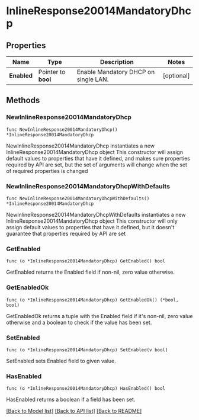 # InlineResponse20014MandatoryDhcp

## Properties

Name | Type | Description | Notes
------------ | ------------- | ------------- | -------------
**Enabled** | Pointer to **bool** | Enable Mandatory DHCP on single LAN. | [optional] 

## Methods

### NewInlineResponse20014MandatoryDhcp

`func NewInlineResponse20014MandatoryDhcp() *InlineResponse20014MandatoryDhcp`

NewInlineResponse20014MandatoryDhcp instantiates a new InlineResponse20014MandatoryDhcp object
This constructor will assign default values to properties that have it defined,
and makes sure properties required by API are set, but the set of arguments
will change when the set of required properties is changed

### NewInlineResponse20014MandatoryDhcpWithDefaults

`func NewInlineResponse20014MandatoryDhcpWithDefaults() *InlineResponse20014MandatoryDhcp`

NewInlineResponse20014MandatoryDhcpWithDefaults instantiates a new InlineResponse20014MandatoryDhcp object
This constructor will only assign default values to properties that have it defined,
but it doesn't guarantee that properties required by API are set

### GetEnabled

`func (o *InlineResponse20014MandatoryDhcp) GetEnabled() bool`

GetEnabled returns the Enabled field if non-nil, zero value otherwise.

### GetEnabledOk

`func (o *InlineResponse20014MandatoryDhcp) GetEnabledOk() (*bool, bool)`

GetEnabledOk returns a tuple with the Enabled field if it's non-nil, zero value otherwise
and a boolean to check if the value has been set.

### SetEnabled

`func (o *InlineResponse20014MandatoryDhcp) SetEnabled(v bool)`

SetEnabled sets Enabled field to given value.

### HasEnabled

`func (o *InlineResponse20014MandatoryDhcp) HasEnabled() bool`

HasEnabled returns a boolean if a field has been set.


[[Back to Model list]](../README.md#documentation-for-models) [[Back to API list]](../README.md#documentation-for-api-endpoints) [[Back to README]](../README.md)


